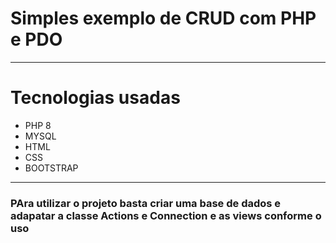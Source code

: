 <h1>Simples exemplo de CRUD com PHP e PDO</h1>

<hr>

<h1>Tecnologias usadas</h1>
<ul>
<li>PHP 8</li>
<li>MYSQL</li>
<li>HTML</li>
<li>CSS</li>
<li>BOOTSTRAP</li>
</ul>

<hr>

<h3>PAra utilizar o projeto basta criar uma base de dados e adapatar a classe Actions e Connection e as views conforme o uso </h3>
